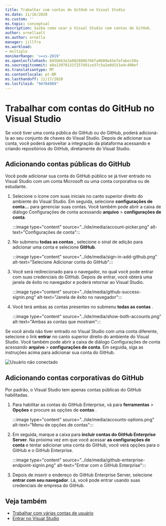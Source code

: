 ```yaml
---
title: Trabalhar com contas do GitHub no Visual Studio
ms.date: 11/16/2020
ms.custom: ''
ms.topic: conceptual
description: Saiba como usar o Visual Studio com contas do GitHub.
author: ornellaalt
ms.author: ornella
manager: jillfra
ms.workload:
- multiple
monikerRange: '>=vs-2019'
ms.openlocfilehash: 845b663a3a0828806766fa0609e45efafabec50a
ms.sourcegitcommit: e8a13978131f257d91ce37c5a2e0d153a4c400ef
ms.translationtype: MT
ms.contentlocale: pt-BR
ms.lasthandoff: 11/17/2020
ms.locfileid: "94704009"
---
```

# <a name="work-with-github-accounts-in-visual-studio"></a>Trabalhar com contas do GitHub no Visual Studio

Se você tiver uma conta pública do GitHub ou do GitHub, poderá adicioná-la ao seu conjunto de chaves do Visual Studio. Depois de adicionar sua conta, você poderá aproveitar a integração da plataforma acessando e criando repositórios do GitHub, diretamente do Visual Studio.

## <a name="adding-public-github-accounts"></a>Adicionando contas públicas do GitHub

Você pode adicionar sua conta do GitHub público se já tiver entrado no Visual Studio com um conta Microsoft ou uma conta corporativa ou de estudante.

1. Selecione o ícone com suas iniciais no canto superior direito do ambiente do Visual Studio. Em seguida, selecione **configurações de conta...** para gerenciar suas contas. Você também pode abrir a caixa de diálogo Configurações de conta acessando **arquivo**  >  **configurações de conta**.

    :::image type="content" source="../ide/media/account-picker.png" alt-text="Configurações de conta":::

2. No submenu **todas as contas** , selecione o sinal de adição para adicionar uma conta e selecione **GitHub**.

    :::image type="content" source="../ide/media/sign-in-add-github.png" alt-text="Selecione Adicionar conta do GitHub":::

3. Você será redirecionado para o navegador, no qual você pode entrar com suas credenciais do GitHub. Depois de entrar, você obterá uma janela de êxito no navegador e poderá retornar ao Visual Studio.

    :::image type="content" source="../ide/media/github-success-signin.png" alt-text="Janela de êxito no navegador":::

4. Você terá ambas as contas presentes no submenu **todas as contas** .

    :::image type="content" source="../ide/media/show-both-accounts.png" alt-text="Ambas as contas que mostram":::

Se você ainda não tiver entrado no Visual Studio com uma conta diferente, selecione o link **entrar** no canto superior direito do ambiente do Visual Studio. Você também pode abrir a caixa de diálogo Configurações de conta acessando **arquivo**  >  **configurações de conta**. Em seguida, siga as instruções acima para adicionar sua conta do GitHub.

![Usuário não conectado](../ide/media/vs2019_usernotsignedin.png)

## <a name="adding-github-enterprise-accounts"></a>Adicionando contas corporativas do GitHub

Por padrão, o Visual Studio tem apenas contas públicas do GitHub habilitadas.

1. Para habilitar as contas do GitHub Enterprise, vá para **ferramentas**  >  **Opções** e procure as opções de **contas** .

    :::image type="content" source="../ide/media/accounts-options.png" alt-text="Menu de opções de contas":::

2. Em seguida, marque a caixa para **incluir contas do GitHub Enterprise Server**. Na próxima vez em que você acessar **as configurações de conta** e tentar adicionar uma conta do GitHub, você verá opções para o GitHub e o GitHub Enterprise.

    :::image type="content" source="../ide/media/github-enterprise-endpoint-signin.png" alt-text="Entrar com o GitHub Enterprise":::

3. Depois de inserir o endereço do GitHub Enterprise Server, selecione **entrar com seu navegador**. Lá, você pode entrar usando suas credenciais de empresa do GitHub.

## <a name="see-also"></a>Veja também

- [Trabalhar com várias contas de usuário](work-with-multiple-user-accounts.md)
- [Entrar no Visual Studio](signing-in-to-visual-studio.md)
